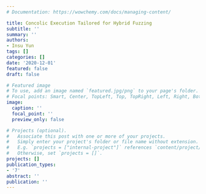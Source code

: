 ```yaml
---
# Documentation: https://wowchemy.com/docs/managing-content/

title: Concolic Execution Tailored for Hybrid Fuzzing
subtitle: ''
summary: ''
authors:
- Insu Yun
tags: []
categories: []
date: '2020-12-01'
featured: false
draft: false

# Featured image
# To use, add an image named `featured.jpg/png` to your page's folder.
# Focal points: Smart, Center, TopLeft, Top, TopRight, Left, Right, BottomLeft, Bottom, BottomRight.
image:
  caption: ''
  focal_point: ''
  preview_only: false

# Projects (optional).
#   Associate this post with one or more of your projects.
#   Simply enter your project's folder or file name without extension.
#   E.g. `projects = ["internal-project"]` references `content/project/deep-learning/index.md`.
#   Otherwise, set `projects = []`.
projects: []
publication_types:
- '7'
abstract: ''
publication: ''
---
```

